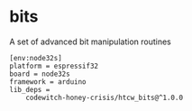 # bits

A set of advanced bit manipulation routines

```
[env:node32s]
platform = espressif32
board = node32s
framework = arduino
lib_deps = 
	codewitch-honey-crisis/htcw_bits@^1.0.0
```